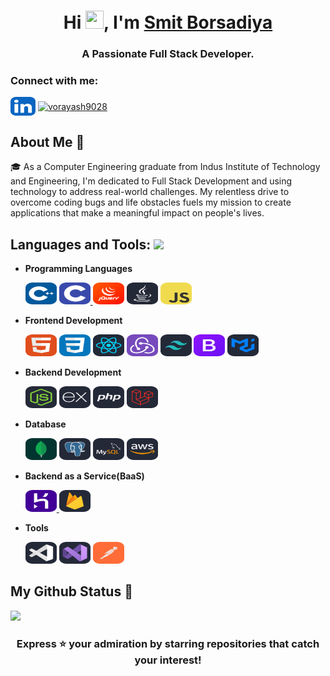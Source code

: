 <h1 align="center">Hi <img src="https://github.com/TheDudeThatCode/TheDudeThatCode/raw/master/Assets/Hi.gif" width="29" height="29" />,
 I'm <a href="https://www.linkedin.com/in/smit-borsadiya-710a93201/" target="_blank" >Smit Borsadiya</a></h1>
<h3 align="center">A Passionate Full Stack Developer.</h3>
 
<h3 align="left">Connect with me:</h3>
<p align="left">
<a href="https://www.linkedin.com/in/smit-borsadiya-710a93201/" target="blank"><img align="center" src="https://github.com/tandpfun/skill-icons/blob/main/icons/LinkedIn.svg" alt="vorayash9028" height="30" width="40" /></a>
<a href="https://leetcode.com/u/Smit_5525/" target="blank"><img align="center" src="https://raw.githubusercontent.com/rahuldkjain/github-profile-readme-generator/master/src/images/icons/Social/leet-code.svg" alt="vorayash9028" height="30" width="40" /></a>
</p>

## About Me 🚀
🎓 As a Computer Engineering graduate from Indus Institute of Technology and Engineering, I'm dedicated to Full Stack Development and using technology to address real-world challenges. My relentless drive to overcome coding bugs and life obstacles fuels my mission to create applications that make a meaningful impact on people's lives.
<br/>


## Languages and Tools: <img src="https://media.giphy.com/media/WUlplcMpOCEmTGBtBW/giphy.gif" width="30" style="max-width: 100%;">
- **Programming Languages**
<ul>
<a target="_blank" rel="noopener noreferrer" href=""> <img height="35" width="50" src="https://github.com/tandpfun/skill-icons/blob/main/icons/CPP.svg" alt="cplusplus"/></a>
<a target="_blank" rel="noopener noreferrer" href=""> <img height="35" width="50" src="https://github.com/tandpfun/skill-icons/blob/main/icons/C.svg" alt="c"/> </a>
<a target="_blank" rel="noopener noreferrer" href=""> <img height="35" width="50" src="https://github.com/tandpfun/skill-icons/blob/main/icons/JQuery.svg" alt="jquery"/></a>
<a target="_blank" rel="noopener noreferrer" href=""> <img height="35" width="50" src="https://github.com/tandpfun/skill-icons/blob/main/icons/Java-Dark.svg" alt="java"/></a>
<a target="_blank" rel="noopener noreferrer" href=""> <img height="35" width="50" src="https://github.com/tandpfun/skill-icons/blob/main/icons/JavaScript.svg" alt="javascript"/></a>
</ul>

- **Frontend Development**
<ul>
<a target="_blank" rel="noopener noreferrer" href=""> <img height="35" width="50" src="https://github.com/tandpfun/skill-icons/blob/main/icons/HTML.svg" alt="html"/></a>
<a target="_blank" rel="noopener noreferrer" href=""> <img height="35" width="50" src="https://github.com/tandpfun/skill-icons/blob/main/icons/CSS.svg" alt="css"/></a>
<a target="_blank" rel="noopener noreferrer" href=""> <img height="35" width="50" src="https://github.com/tandpfun/skill-icons/blob/main/icons/React-Dark.svg" alt="react"/></a>
<a target="_blank" rel="noopener noreferrer" href=""> <img height="35" width="50" src="https://github.com/tandpfun/skill-icons/blob/main/icons/Redux.svg" alt="redux"/></a>
<a target="_blank" rel="noopener noreferrer" href=""> <img height="35" width="50" src="https://github.com/tandpfun/skill-icons/blob/main/icons/TailwindCSS-Dark.svg" alt="tailwind"/></a>
<a href="https://getbootstrap.com" target="_blank" rel="noreferrer"> <img src="https://github.com/tandpfun/skill-icons/blob/main/icons/Bootstrap.svg" alt="bootstrap" width="50" height="35"/></a>
<a target="_blank" rel="noopener noreferrer" href=""> <img height="35" width="50" src="https://github.com/tandpfun/skill-icons/blob/main/icons/MaterialUI-Dark.svg" alt="materialui"/></a>
</ul>

- **Backend Development**
<ul>
<a target="_blank" rel="noopener noreferrer" href=""> <img height="35" width="50" src="https://github.com/tandpfun/skill-icons/blob/main/icons/NodeJS-Dark.svg" alt="nodejs"/></a>
<a target="_blank" rel="noopener noreferrer" href=""> <img height="35" width="50" src="https://github.com/tandpfun/skill-icons/blob/main/icons/ExpressJS-Dark.svg" alt="expressjs"/></a>
<a href="https://www.php.net" target="_blank" rel="noreferrer"> <img src="https://github.com/tandpfun/skill-icons/blob/main/icons/PHP-Dark.svg" alt="php" width="50" height="35"/></a>
<a href="https://www.php.net" target="_blank" rel="noreferrer"> <img src="https://github.com/tandpfun/skill-icons/blob/main/icons/Laravel-Dark.svg" alt="laravel" width="50" height="35"/></a>
</ul>

- **Database**
<ul>
<a target="_blank" rel="noopener noreferrer" href=""> <img height="35" width="50" src="https://github.com/tandpfun/skill-icons/blob/main/icons/MongoDB.svg" alt="mongodb"/></a>
<a target="_blank" rel="noopener noreferrer" href=""> <img height="35" width="50" src="https://github.com/tandpfun/skill-icons/blob/main/icons/PostgreSQL-Dark.svg" alt="postgresql"/></a>
<a href="https://www.mysql.com/" target="_blank" rel="noreferrer"> <img src="https://github.com/tandpfun/skill-icons/blob/main/icons/MySQL-Dark.svg" alt="mysql" width="50" height="35"/></a>
<a target="_blank" rel="noopener noreferrer" href=""> <img height="35" width="50" src="https://github.com/tandpfun/skill-icons/blob/main/icons/AWS-Dark.svg" alt="aws"/></a>
</ul>

- **Backend as a Service(BaaS)**
<ul>
<a href="https://heroku.com" target="_blank" rel="noreferrer"> <img src="https://github.com/tandpfun/skill-icons/blob/main/icons/Heroku.svg" alt="heroku" width="50" height="35"/> </a>
<a href="https://heroku.com" target="_blank" rel="noreferrer"> <img src="https://github.com/tandpfun/skill-icons/blob/main/icons/Firebase-Dark.svg" alt="firebase" width="50" height="35"/> </a>
</ul>

- **Tools**
<ul>
<a target="_blank" rel="noopener noreferrer" href=""> <img height="35" width="50" src="https://github.com/tandpfun/skill-icons/blob/main/icons/VSCode-Dark.svg" alt="VSCode"/></a>
 <a target="_blank" rel="noopener noreferrer" href=""> <img height="35" width="50" src="https://github.com/tandpfun/skill-icons/blob/main/icons/VisualStudio-Dark.svg" alt="VisualStudio"/></a>
<a target="_blank" rel="noopener noreferrer" href=""> <img height="35" width="50" src="https://github.com/tandpfun/skill-icons/blob/main/icons/Postman.svg" alt="postman"/></a>
</ul>

## My Github Status 🦸

<a target="_blank" rel="noopener noreferrer" href="#"> <img src="https://github-readme-stats.vercel.app/api?username=SmitBorsadiya&show_icons=true&theme=default"></a>
<div align="center" dir="auto"><h3 dir="auto">Express ⭐ your admiration by starring repositories that catch your interest!</h3></div>
